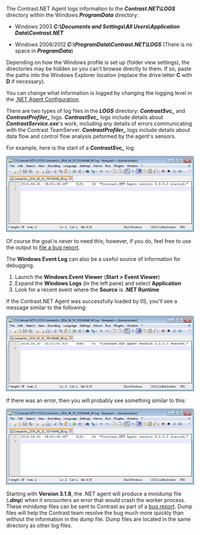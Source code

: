 <!--
title: "Getting .NET Agent Logs"
description: "Instructions on using .NET agent logs"
-->

The Contrast.NET Agent logs information to the ***Contrast.NET\LOGS*** directory within the Windows ***ProgramData*** directory:

* Windows 2003
    ***C:\Documents and Settings\All Users\Application Data\Contrast.NET***

* Windows 2008/2012 
    ***C:\ProgramData\Contrast.NET\LOGS*** (There is no space in ***ProgramData***)

Depending on how the Windows profile is set up (folder view settings), the directories may be hidden so you can't browse directly to them. If so, paste the paths into the Windows Explorer location (replace the drive letter **C** with **D** if necessary).

You can change what information is logged by changing the logging level in the [.NET Agent Configuration](user_netconfig.html#config).

There are two types of log files in the ***LOGS*** directory: ***ContrastSvc_*** and ***ContrastProfiler_*** logs. ***ContrastSvc_*** logs include details about ***ContrastService.exe***'s work, including any details of errors communicating with the Contrast TeamServer. ***ContrastProfiler_*** logs include details about data flow and control flow analysis peformed by the agent's sensors.

For example, here is the start of a ***ContrastSvc_*** log:

<a href="assets/images/KB3-e04_1.jpg" rel="lightbox" title="ContrastSvc_ Log"><img class="thumbnail" src="assets/images/KB3-e04_1.jpg"/></a>

Of course the goal is never to need this; however, if you do, feel free to use the output to [file a bug report](mailto:bugs@contrastsecurity.com).

The **Windows Event Log** can also be a useful source of information for debugging.

1. Launch the **Windows Event Viewer** (**Start > Event Viewer**)
2. Expand the **Windows Logs** (in the left pane) and select **Application**
3. Look for a recent event where the **Source** is **.NET Runtime**

If the Contrast.NET Agent was successfully loaded by IIS, you'll see a message similar to the following:

<a href="assets/images/KB3-e04_1.jpg" rel="lightbox" title="Success Message"><img class="thumbnail" src="assets/images/KB3-e04_1.jpg"/></a>

If there was an error, then you will probably see something similar to this:

<a href="assets/images/KB3-e04_1.jpg" rel="lightbox" title="Error Message"><img class="thumbnail" src="assets/images/KB3-e04_1.jpg"/></a>

Starting with **Version 3.1.8**, the .NET agent will produce a minidump file (***.dmp***) when it encounters an error that would crash the worker process. These minidump files can be sent to Contrast as part of a [bug report](https://support.contrastsecurity.com/tickets/new). Dump files will help the Contrast team resolve the bug much more quickly than without the information in the dump file. Dump files are located in the same directory as other log files.
